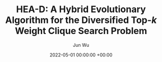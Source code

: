 ---
layout: post
title: "HEA-D: A Hybrid Evolutionary Algorithm for the Diversified Top-$k$ Weight Clique Search Problem"
date: 2022-05-01 00:00:00 +00:00
# image: ""
categories: research
author: "Jun Wu"
authors: [Jun Wu, Chu-Min Li, Yupeng Zhou, Minghao Yin*, Xin Xu, Dangdang Niu]
venue: "IJCAI 2022"
# arxiv: https://arxiv.org/abs/1904.12573
# slides: /pdfs/jcdl2019.pdf
# code: https://github.com/leonidk/venue_scores
# url: 
venueurl: ""
paper: ""
---